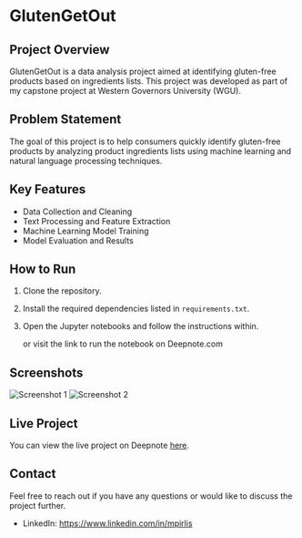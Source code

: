 # GlutenGetOut

## Project Overview

GlutenGetOut is a data analysis project aimed at identifying gluten-free products based on ingredients lists. This project was developed as part of my capstone project at Western Governors University (WGU).

## Problem Statement

The goal of this project is to help consumers quickly identify gluten-free products by analyzing product ingredients lists using machine learning and natural language processing techniques.

## Key Features

- Data Collection and Cleaning
- Text Processing and Feature Extraction
- Machine Learning Model Training
- Model Evaluation and Results

## How to Run

1. Clone the repository.
2. Install the required dependencies listed in `requirements.txt`.
3. Open the Jupyter notebooks and follow the instructions within.

   or visit the link to run the notebook on Deepnote.com

## Screenshots

![Screenshot 1](link-to-screenshot-1)
![Screenshot 2](link-to-screenshot-2)

## Live Project

You can view the live project on Deepnote [here](https://deepnote.com/app/zerogravity/GlutenGetOut-e4210be9-12e1-4925-b3c1-2b6fa04f9608).

## Contact

Feel free to reach out if you have any questions or would like to discuss the project further.

- LinkedIn: https://www.linkedin.com/in/mpirlis
